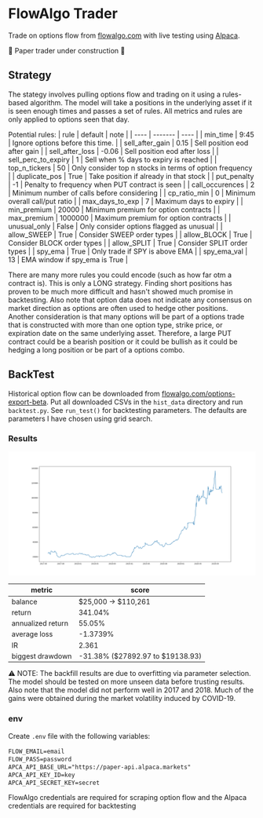 # FlowAlgo Trader

Trade on options flow from [flowalgo.com](http://flowalgo.com/) with live testing using [Alpaca](https://alpaca.markets/).

🚧 Paper trader under construction 🚧

## Strategy

The stategy involves pulling options flow and trading on it using a rules-based algorithm. The model will take a positions in the underlying asset if it is seen enough times and passes a set of rules. All metrics and rules are only applied to options seen that day.

Potential rules:
| rule | default | note |
| ---- | ------- | ---- |
| min_time | 9:45 | Ignore options before this time. |
| sell_after_gain | 0.15 | Sell position eod after gain |
| sell_after_loss | -0.06 | Sell position eod after loss |
| sell_perc_to_expiry | 1 | Sell when % days to expiry is reached |
| top_n_tickers | 50 | Only consider top n stocks in terms of option frequency |
| duplicate_pos | True | Take position if already in that stock |
| put_penalty | -1 | Penalty to frequency when PUT contract is seen |
| call_occurences | 2 | Minimum number of calls before considering |
| cp_ratio_min | 0 | Minimum overall call/put ratio |
| max_days_to_exp | 7 | Maximum days to expiry |
| min_premium | 20000 | Minimum premium for option contracts |
| max_premium | 1000000 | Maximum premium for option contracts |
| unusual_only | False | Only consider options flagged as unusual |
| allow_SWEEP | True | Consider SWEEP order types |
| allow_BLOCK | True | Consider BLOCK order types |
| allow_SPLIT | True | Consider SPLIT order types |
| spy_ema | True | Only trade if SPY is above EMA |
| spy_ema_val | 13 | EMA window if spy_ema is True |

There are many more rules you could encode (such as how far otm a contract is). This is only a LONG strategy. Finding short positions has proven to be much more difficult and hasn't showed much promise in backtesting. Also note that option data does not indicate any consensus on market direction as options are often used to hedge other positions. Another consideration is that many options will be part of a options trade that is constructed with more than one option type, strike price, or expiration date on the same underlying asset. Therefore, a large PUT contract could be a bearish position or it could be bullish as it could be hedging a long position or be part of a options combo.

## BackTest

Historical option flow can be downloaded from [flowalgo.com/options-export-beta](https://app.flowalgo.com/options-export-beta/). Put all downloaded CSVs in the `hist_data` directory and run `backtest.py`. See `run_test()` for backtesting parameters. The defaults are parameters I have chosen using grid search.

### Results

![alt text](docs/results.png "Backtest results")

| metric            | score                            |
| ----------------- | -------------------------------- |
| balance           | \$25,000 -> \$110,261            |
| return            | 341.04%                          |
| annualized return | 55.05%                           |
| average loss      | -1.3739%                         |
| IR                | 2.361                            |
| biggest drawdown  | -31.38% ($27892.97 to $19138.93) |

⚠️ NOTE: The backfill results are due to overfitting via parameter selection. The model should be tested on more unseen data before trusting results. Also note that the model did not perform well in 2017 and 2018. Much of the gains were obtained during the market volatility induced by COVID-19.

### env

Create `.env` file with the following variables:

```
FLOW_EMAIL=email
FLOW_PASS=password
APCA_API_BASE_URL="https://paper-api.alpaca.markets"
APCA_API_KEY_ID=key
APCA_API_SECRET_KEY=secret
```

FlowAlgo credentials are required for scraping option flow and the Alpaca credentials are required for backtesting
